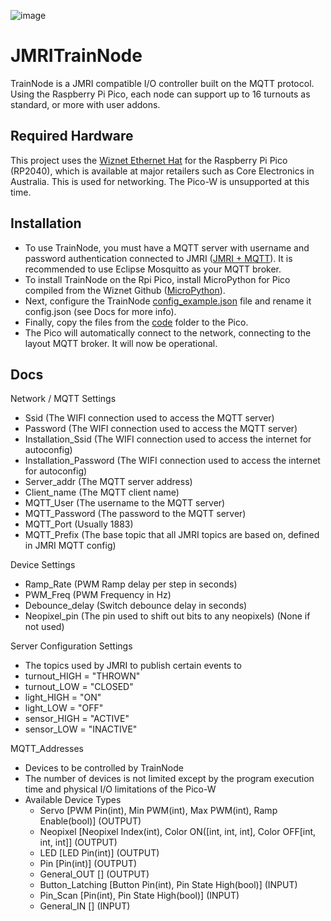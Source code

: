 ![image](https://github.com/user-attachments/assets/75c13b00-b55d-4264-bcbb-a3ae0a9e97ee)


# JMRITrainNode
TrainNode is a JMRI compatible I/O controller built on the MQTT protocol. Using the Raspberry Pi Pico, each node can support up to 16 turnouts as standard, or more with user addons.

## Required Hardware
This project uses the [Wiznet Ethernet Hat](https://docs.wiznet.io/Product/Open-Source-Hardware/wiznet_ethernet_hat) for the Raspberry Pi Pico (RP2040), which is available at major retailers such as Core Electronics in Australia. This is used for networking. The Pico-W is unsupported at this time.

## Installation
- To use TrainNode, you must have a MQTT server with username and password authentication connected to JMRI ([JMRI + MQTT](https://www.jmri.org/help/en/html/hardware/mqtt/index.shtml)). It is recommended to use Eclipse Mosquitto as your MQTT broker.
- To install TrainNode on the Rpi Pico, install MicroPython for Pico compiled from the Wiznet Github ([MicroPython](https://github.com/Wiznet/RP2040-HAT-MicroPython/releases/download/v1.0.5/rp2_w5100s_20220421_v1.0.5.uf2)).
- Next, configure the TrainNode [config_example.json](https://github.com/rewind2b4/JMRITrainNode/tree/master/Code/config_example.json) file and rename it config.json (see Docs for more info). 
- Finally, copy the files from the [code](https://github.com/rewind2b4/JMRITrainNode/tree/master/Code) folder to the Pico.
- The Pico will automatically connect to the network, connecting to the layout MQTT broker. It will now be operational.

## Docs
Network / MQTT Settings
- Ssid (The WIFI connection used to access the MQTT server)
- Password (The WIFI connection used to access the MQTT server)
- Installation_Ssid (The WIFI connection used to access the internet for autoconfig)
- Installation_Password (The WIFI connection used to access the internet for autoconfig)
- Server_addr (The MQTT server address)
- Client_name (The MQTT client name)
- MQTT_User (The username to the MQTT server)
- MQTT_Password (The password to the MQTT server)
- MQTT_Port (Usually 1883)
- MQTT_Prefix (The base topic that all JMRI topics are based on, defined in JMRI MQTT config)

Device Settings
- Ramp_Rate (PWM Ramp delay per step in seconds)
- PWM_Freq (PWM Frequency in Hz)
- Debounce_delay (Switch debounce delay in seconds)
- Neopixel_pin (The pin used to shift out bits to any neopixels) (None if not used)

Server Configuration Settings
- The topics used by JMRI to publish certain events to 
- turnout_HIGH = "THROWN"
- turnout_LOW = "CLOSED"
- light_HIGH = "ON"
- light_LOW = "OFF"
- sensor_HIGH = "ACTIVE"
- sensor_LOW = "INACTIVE"

MQTT_Addresses
- Devices to be controlled by TrainNode
- The number of devices is not limited except by the program execution time and physical I/O limitations of the Pico-W
- Available Device Types
   - Servo [PWM Pin(int), Min PWM(int), Max PWM(int), Ramp Enable(bool)] (OUTPUT)
   - Neopixel [Neopixel Index(int), Color ON([int, int, int], Color OFF[int, int, int]] (OUTPUT)
   - LED [LED Pin(int)] (OUTPUT)
   - Pin [Pin(int)] (OUTPUT)
   - General_OUT [] (OUTPUT)
   - Button_Latching [Button Pin(int), Pin State High(bool)] (INPUT)
   - Pin_Scan [Pin(int), Pin State High(bool)] (INPUT)
   - General_IN [] (INPUT)
